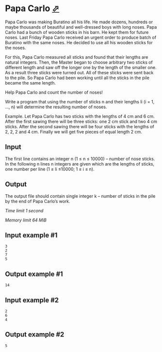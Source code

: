 # Papa Carlo [⬀](https://www.e-olymp.com/en/contests/8903/problems/76955)

Papa Carlo was making Buratino all his life. He made dozens, hundreds or maybe thousands of beautiful and well-dressed boys with long noses. Papa Carlo had a bunch of wooden sticks in his barn. He kept them for future noses. Last Friday Papa Carlo received an urgent order to produce batch of Buratino with the same noses. He decided to use all his wooden sticks for the noses.

For this, Papa Carlo measured all sticks and found that their lengths are natural integers. Then, the Master began to choose arbitrary two sticks of different length and saw off the longer one by the length of the smaller one. As a result three sticks were turned out. All of these sticks were sent back to the pile. So Papa Carlo had been working until all the sticks in the pile became the same length.

Help Papa Carlo and count the number of noses!

Write a program that using the number of sticks n and their lengths li (i = 1, ..., n) will determine the resulting number of noses.

Example. Let Papa Carlo has two sticks with the lengths of 4 cm and 6 cm. After the first sawing there will be three sticks: one 2 cm stick and two 4 cm sticks. After the second sawing there will be four sticks with the lengths of 2, 2, 2 and 4 cm. Finally we will get five pieces of equal length 2 cm.

## Input

The first line contains an integer n (1 ≤ n ≤ 10000) – number of nose sticks. In the following n lines n integers are given which are the lengths of sticks, one number per line (1 ≤ li ≤10000; 1 ≤ i ≤ n).

## Output

The output file should contain single integer k – number of sticks in the pile by the end of Papa Carlo’s work.

_Time limit 1 second_

_Memory limit 64 MiB_

## Input example #1
```
3
2
7
5
```

## Output example #1
```
14
```

## Input example #2
```
2
6
4
```

## Output example #2
```
5
```